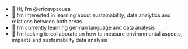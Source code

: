 - 👋 Hi, I’m @ericavpsouza
- 👀 I’m interested in learning about sustainability, data analytics and relations between both areas
- 🌱 I’m currently learning german language and data analysis
- 💞️ I’m looking to collaborate on how to measure environmental aspects, impacts and sustainability data analysis
